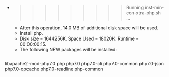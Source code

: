 * >>>>>>>>> Running inst-min-con-xtra-php.sh ...
  * After this operation, 14.0 MB of additional disk space will be used.
  * Install php.
  * Disk size = 1644256K. Space Used = 18020K. Runtime = 00:00:00:15.
  * The following NEW packages will be installed:
  ```bash
libapache2-mod-php7.0 php php7.0 php7.0-cli php7.0-common
php7.0-json php7.0-opcache php7.0-readline php-common
  ```
